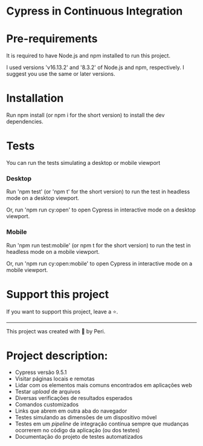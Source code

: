 # Cypress in Continuous Integration

# Pre-requirements

It is required to have Node.js and npm installed to run this project.

I used versions 'v16.13.2' and '8.3.2' of Node.js and npm, respectively. I suggest you use the same or later versions.

# Installation
Run npm install (or npm i for the short version) to install the dev dependencies.

# Tests

You can run the tests simulating a desktop or mobile viewport

### Desktop

Run 'npm test' (or 'npm t' for the short version) to run the test in headless mode on a desktop viewport.

Or, run 'npm run cy:open' to open Cypress in interactive mode on a desktop viewport.

### Mobile

Run 'npm run test:mobile' (or npm t for the short version) to run the test in headless mode on a mobile viewport.

Or, run 'npm run cy:open:mobile' to open Cypress in interactive mode on a mobile viewport.

# Support this project
If you want to support this project, leave a ⭐.

----

This project was created with 💚 by Peri.

# Project description:

- Cypress versão 9.5.1
- Visitar páginas locais e remotas
- Lidar com os elementos mais comuns encontrados em aplicações web
- Testar _upload_ de arquivos
- Diversas verificações de resultados esperados
- Comandos customizados
- Links que abrem em outra aba do navegador
- Testes simulando as dimensões de um dispositivo móvel
- Testes em um _pipeline_ de integração contínua sempre que mudanças ocorrerem no código da aplicação (ou dos testes)
- Documentação do projeto de testes automatizados

